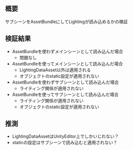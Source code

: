 ## 概要

サブシーンをAssetBundleにしてLightingが読み込めるかの検証

## 検証結果

- AssetBundleを使わずメインシーンとして読み込んだ場合
  - 問題なし
- AssetBundleを使ってメインシーンとして読み込んだ場合
  - LightingDataAsset以外は適用される
  - オブジェクトのstatic設定が適用されない
- AssetBundleを使わずサブシーンとして読み込んだ場合
  - ライティング関係が適用されない
- AssetBundleを使ってサブシーンとして読み込んだ場合
  - ライティング関係が適用されない
  - オブジェクトのstatic設定が適用されない

## 推測

- LightingDataAssetはUnityEditor上でしかいじれない？
- staticの設定はサブシーンで読み込むと適用されない？
